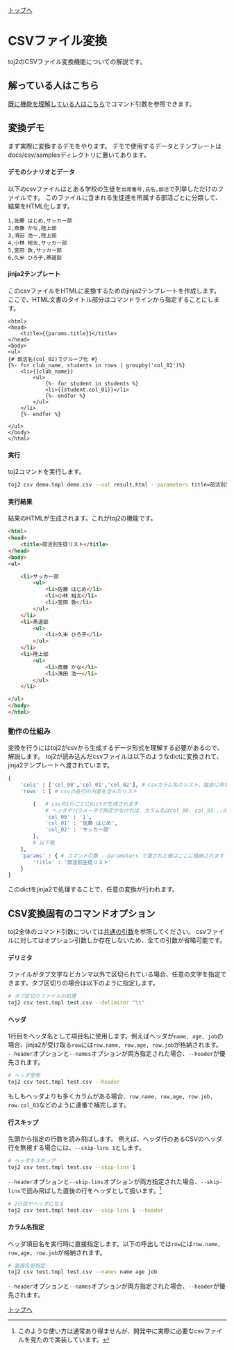 [トップへ](../README.md)
# CSVファイル変換
toj2のCSVファイル変換機能についての解説です。

## 解っている人はこちら

[既に機能を理解している人はこちら](#csv変換固有のコマンドオプション)でコマンド引数を参照できます。

## 変換デモ
まず実際に変換するデモをやります。
デモで使用するデータとテンプレートはdocs/csv/samplesディレクトリに置いてあります。

#### デモのシナリオとデータ
以下のcsvファイルはとある学校の生徒を`出席番号,氏名,部活`で列挙しただけのファイルです。
このファイルに含まれる生徒達を所属する部活ごとに分類して、結果をHTML化します。

```csv:demo.csv
1,佐藤 はじめ,サッカー部
2,斎藤 かな,陸上部
3,清田 浩一,陸上部
4,小林 裕太,サッカー部
5,宮田 敦,サッカー部
6,久米 ひろ子,茶道部
```
#### jinja2テンプレート
このcsvファイルをHTMLに変換するためのjinja2テンプレートを作成します。
ここで、HTML文書のタイトル部分はコマンドラインから指定することにします。

```jinja2:demo.tmpl
<html>
<head> 
    <title>{{params.title}}</title>
</head>
<body>
<ul>
{# 部活名(col_02)でグループ化 #}
{%- for club_name, students in rows | groupby('col_02')%}
    <li>{{club_name}}
        <ul>
            {%- for student in students %}
            <li>{{student.col_01}}</li>
            {%- endfor %}
        </ul>
    </li>
    {%- endfor %}

</ul>
</body>
</html>
```

#### 実行
toj2コマンドを実行します。
```sh
toj2 csv demo.tmpl demo.csv --out result.html --parameters title=部活別生徒リスト
```
#### 実行結果
結果のHTMLが生成されます。これがtoj2の機能です。

```html
<html>
<head> 
    <title>部活別生徒リスト</title>
</head>
<body>
<ul>

    <li>サッカー部
        <ul>
            <li>佐藤 はじめ</li>
            <li>小林 裕太</li>
            <li>宮田 敦</li>
        </ul>
    </li>
    <li>茶道部
        <ul>
            <li>久米 ひろ子</li>
        </ul>
    </li>
    <li>陸上部
        <ul>
            <li>斎藤 かな</li>
            <li>清田 浩一</li>
        </ul>
    </li>

</ul>
</body>
</html>
```

### 動作の仕組み
変換を行うにはtoj2がcsvから生成するデータ形式を理解する必要があるので、解説します。
toj2が読み込んだcsvファイルは以下のようなdictに変換されて、jinja2テンプレートへ渡されています。

```python
{
    'cols' : ['col_00','col_01','col_02'], # csvカラム名のリスト、独自に命名することもできます
    'rows' : [ # csvの各行の内容を含んだリスト

        {   # csvの1行ごとにdictが生成されます
            # ヘッダやパラメータで指定がなければ、カラム名はcol_00, col_01...の連番です
            'col_00' : '1',
            'col_01' : '佐藤 はじめ',
            'col_02' : 'サッカー部'
        },
        # 以下略
    ],
    'params' : { # コマンド引数 --parameters で渡された値はここに格納されます
        'title' : '部活別生徒リスト'
    }                       
}
```

このdictをjinja2で処理することで、任意の変換が行われます。

## CSV変換固有のコマンドオプション
toj2全体のコマンド引数については[共通の引数](../README.md#共通コマンド引数)を参照してください。
csvファイルに対してはオプション引数しか存在しないため、全ての引数が省略可能です。

#### デリミタ
ファイルがタブ文字などカンマ以外で区切られている場合、任意の文字を指定できます。タブ区切りの場合は以下のように指定します。

```sh
# タブ区切りファイルの処理
toj2 csv test.tmpl test.csv --delimiter "\t"
```

#### ヘッダ
1行目をヘッダ名として項目名に使用します。例えばヘッダが`name, age, job`の場合、jinja2が受け取る`row`には`row.name, row,age, row.job`が格納されます。
`--header`オプションと`--names`オプションが両方指定された場合、`--header`が優先されます。

```sh
# ヘッダ使用
toj2 csv test.tmpl test.csv --header
```

もしもヘッダよりも多くカラムがある場合、`row.name, row,age, row.job, row.col_03`などのように連番で補完します。

#### 行スキップ
先頭から指定の行数を読み飛ばします。
例えば、ヘッダ行のあるCSVのヘッダ行を無視する場合には、`--skip-lins 1`とします。

```sh
# ヘッダをスキップ
toj2 csv test.tmpl test.csv --skip-lins 1
```

`--header`オプションと`--skip-lins`オプションが両方指定された場合、`--skip-lins`で読み飛ばした直後の行をヘッダとして扱います。[^skip-and-header]

```sh
# 2行目がヘッダになる
toj2 csv test.tmpl test.csv --skip-lins 1 --header
```

#### カラム名指定
ヘッダ項目名を実行時に直接指定します。以下の呼出しでは`row`には`row.name, row,age, row.job`が格納されます。

```sh
# 直接名前指定
toj2 csv test.tmpl test.csv --names name age job
```

`--header`オプションと`--names`オプションが両方指定された場合、`--header`が優先されます。

[トップへ](../README.md)

[^skip-and-header]: このような使い方は通常あり得ませんが、開発中に実際に必要なcsvファイルを見たので実装しています。
